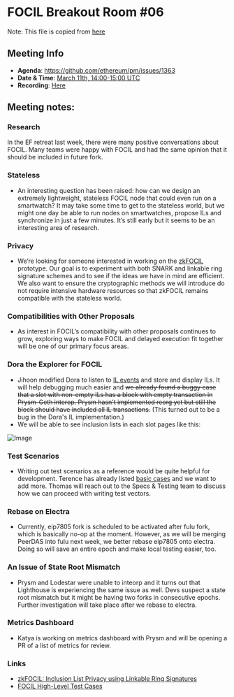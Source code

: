 # FOCIL Breakout Room #06
Note: This file is copied from [here](https://github.com/ethereum/pm/issues/1363#issuecomment-2716867583)

## Meeting Info
- **Agenda**: https://github.com/ethereum/pm/issues/1363
- **Date & Time**: [March 11th, 14:00-15:00 UTC](https://www.timeanddate.com/worldclock/converter.html?iso=20240213T140000&p1=1440&p2=37&p3=136&p4=237&p5=923&p6=204&p7=671&p8=16&p9=41&p10=107&p11=28)
- **Recording**: [Here](https://youtu.be/i2K7TbOHeCk)

## Meeting notes:

### Research
In the EF retreat last week, there were many positive conversations about FOCIL. Many teams were happy with FOCIL and had the same opinion that it should be included in future fork.

### Stateless

* An interesting question has been raised: how can we design an extremely lightweight, stateless FOCIL node that could even run on a smartwatch? It may take some time to get to the stateless world, but we might one day be able to run nodes on smartwatches, propose ILs and synchronize in just a few minutes. It’s still early but it seems to be an interesting area of research.

### Privacy

* We’re looking for someone interested in working on the [zkFOCIL](https://ethresear.ch/t/zkfocil-inclusion-list-privacy-using-linkable-ring-signatures/21688) prototype. Our goal is to experiment with both SNARK and linkable ring signature schemes and to see if the ideas we have in mind are efficient. We also want to ensure the cryptographic methods we will introduce do not require intensive hardware resources so that zkFOCIL remains compatible with the stateless world.

### Compatibilities with Other Proposals

* As interest in FOCIL’s compatibility with other proposals continues to grow, exploring ways to make FOCIL and delayed execution fit together will be one of our primary focus areas.

### Dora the Explorer for FOCIL
* Jihoon modified Dora to listen to [IL events](https://github.com/ethereum/beacon-APIs/pull/490/files#diff-3cc6eaa800c1a4bd6adcd78f1722b466f7a24048a66e320c8f92872fbcd9eefbR156-R160) and store and display ILs. It will help debugging much easier and ~~we already found a buggy case that a slot with non-empty ILs has a block with empty transaction in Prysm-Geth interop. Prysm hasn't implemented reorg yet but still the block should have included all IL transactions.~~ (This turned out to be a bug in the Dora's IL implementation.)
* We will be able to see inclusion lists in each slot pages like this:

![Image](https://github.com/user-attachments/assets/e150c35a-3f48-480a-952f-3001f9ea0f21)

### Test Scenarios
* Writing out test scenarios as a reference would be quite helpful for development. Terence has already listed [basic cases](https://hackmd.io/@ttsao/focil-interop-test-cases) and we want to add more. Thomas will reach out to the Specs & Testing team to discuss how we can proceed with writing test vectors.

### Rebase on Electra
* Currently, eip7805 fork is scheduled to be activated after fulu fork, which is basically no-op at the moment. However, as we will be merging PeerDAS into fulu next week, we better rebase eip7805 onto electra. Doing so will save an entire epoch and make local testing easier, too.

### An Issue of State Root Mismatch
* Prysm and Lodestar were unable to inteorp and it turns out that Lighthouse is experiencing the same issue as well. Devs suspect a state root mismatch but it might be having two forks in consecutive epochs. Further investigation will take place after we rebase to electra.

### Metrics Dashboard
* Katya is working on metrics dashboard with Prysm and will be opening a PR of a list of metrics for review.

### Links
- [zkFOCIL: Inclusion List Privacy using Linkable Ring Signatures](https://ethresear.ch/t/zkfocil-inclusion-list-privacy-using-linkable-ring-signatures/21688)
- [FOCIL High-Level Test Cases](https://hackmd.io/@ttsao/focil-interop-test-cases)


